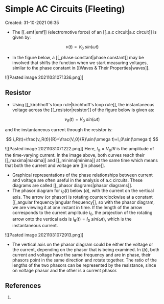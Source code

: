 # Simple AC Circuits (Fleeting)
Created: 31-10-2021 06:35

* The [[_emf|emf]] (electromotive force) of an [[_a.c circuit|a.c circuit]]  is given by:

$$
v(t)=V_0\ sin(\omega t)
$$

* In the figure below, a [[_phase constant|phase constant]] may be involved that shifts the function when we start measuring voltages, similar to the phase constant in [[Waves  & Their Properties|waves]].

![[Pasted image 20211031071336.png]]
## Resistor
* Using [[_kirchhoff's loop rule|kirchhoff's loop rule]], the instantaneous voltage across the [[_resistor|resistor]] of the figure below is given as:

$$
v_R(t)=V_0\ sin(\omega t)
$$

and the instantaneous current through the resistor is:

$$ 
i_R(t)=\frac{v_R(t)}{R}=\frac{V_0}{R}\sin(\omega t)=I_0\sin(\omega t)
$$

![[Pasted image 20211031071222.png]]
Here, $I_0=V_0/R$ is the amplitude of the time-varying current. In the image above, both curves reach their [[_maxima|maxima]] and [[_minima|minima]] at the same time which means that both the current and voltage are [[in phase]].

* Graphical representations of the phase relationships between current and voltage are often useful in the analysis of a.c circuits. These diagrams are called [[_phasor diagrams|phasor diagrams]].
* The phasor diagram for $i_R(t)$ below $(a)$, with the current on the vertical axis. The arrow (or phasor) is rotating counterclockwise at a constant [[_angular frequency|angular frequency]], so with the phasor diagram, we are viewing it at one instant in time. If the length of the arrow corresponds to the current amplitude $I_0$, the projection of the rotating arrow onto the vertical axis is $i_R(t)=I_0\ sin(\omega t)$, which is the instantaneous current.

![[Pasted image 20211031072913.png]]
* The vertical axis on the phasor diagram could be either the voltage or the current, depending on the phasor that is being examined.  In $(b)$, both current and voltage have the same frequency and are in phase, their phasors point in the same direction and rotate together. The ratio of the lengths of the two phasors can be represented by the resistance, since on voltage phasor and the other is a current phasor.
## References
1. 